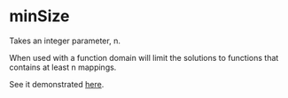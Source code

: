 # minSize

Takes an integer parameter, n.

When used with a function domain will limit the solutions to functions that contains at least n mappings.

See it demonstrated [here](https://github/conjure-cp/conjure/docs/notebooks/functionDemonstration.ipynb).